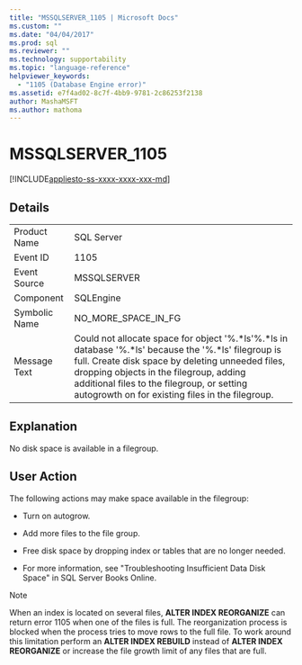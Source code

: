 ```yaml
---
title: "MSSQLSERVER_1105 | Microsoft Docs"
ms.custom: ""
ms.date: "04/04/2017"
ms.prod: sql
ms.reviewer: ""
ms.technology: supportability
ms.topic: "language-reference"
helpviewer_keywords: 
  - "1105 (Database Engine error)"
ms.assetid: e7f4ad02-8c7f-4bb9-9781-2c86253f2138
author: MashaMSFT
ms.author: mathoma
---
```

# MSSQLSERVER_1105
[!INCLUDE[appliesto-ss-xxxx-xxxx-xxx-md](../../includes/appliesto-ss-xxxx-xxxx-xxx-md.md)]
  
## Details  
  
|||  
|-|-|  
|Product Name|SQL Server|  
|Event ID|1105|  
|Event Source|MSSQLSERVER|  
|Component|SQLEngine|  
|Symbolic Name|NO_MORE_SPACE_IN_FG|  
|Message Text|Could not allocate space for object '%.*ls'%.\*ls in database '%.\*ls' because the '%.\*ls' filegroup is full. Create disk space by deleting unneeded files, dropping objects in the filegroup, adding additional files to the filegroup, or setting autogrowth on for existing files in the filegroup.|  
  
## Explanation  
No disk space is available in a filegroup.  
  
## User Action  
The following actions may make space available in the filegroup:  
  
-   Turn on autogrow.  
  
-   Add more files to the file group.  
  
-   Free disk space by dropping index or tables that are no longer needed.  
  
-   For more information, see "Troubleshooting Insufficient Data Disk Space" in SQL Server Books Online.  
  
> [!NOTE]  
> When an index is located on several files, **ALTER INDEX REORGANIZE** can return error 1105 when one of the files is full. The reorganization process is blocked when the process tries to move rows to the full file. To work around this limitation perform an **ALTER INDEX REBUILD** instead of **ALTER INDEX REORGANIZE** or increase the file growth limit of any files that are full.  
  
